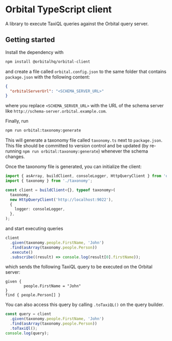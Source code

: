 # Orbital TypeScript client

A library to execute TaxiQL queries against the Orbital query server.

## Getting started

Install the dependency with

```bash
npm install @orbitalhq/orbital-client
```

and create a file called `orbital.config.json` to the same folder that contains `package.json` with the following
content:

```json
{
  "orbitalServerUrl": "<SCHEMA_SERVER_URL>"
}
```

where you replace `<SCHEMA_SERVER_URL>` with the URL of the schema server
like `http://schema-server.orbital.example.com`.

Finally, run

```bash
npm run orbital:taxonomy:generate
```

This will generate a taxonomy file called `taxonomy.ts` next to `package.json`. This file should be committed to version
control and be updated (by re-running `npm run orbital:taxonomy:generate`) whenever the schema changes.

Once the taxonomy file is generated, you can initialize the client:

```typescript
import { asArray, buildClient, consoleLogger, HttpQueryClient } from 'orbital-client';
import { taxonomy } from './taxonomy';

const client = buildClient<{}, typeof taxonomy>(
  taxonomy,
  new HttpQueryClient('http://localhost:9022'),
  {
    logger: consoleLogger,
  },
);
```

and start executing queries

```typescript
client
  .given(taxonomy.people.FirstName, 'John')
  .find(asArray(taxonomy.people.Person))
  .execute()
  .subscribe((result) => console.log(result[0].firstName));
```

which sends the following TaxiQL query to be executed on the Orbital server:

```
given {
        people.FirstName = "John"
}
find { people.Person[] }
```

You can also access this query by calling `.toTaxiQL()` on the query builder.

```typescript
const query = client
  .given(taxonomy.people.FirstName, 'John')
  .find(asArray(taxonomy.people.Person))
  .toTaxiQl();
console.log(query);
```
